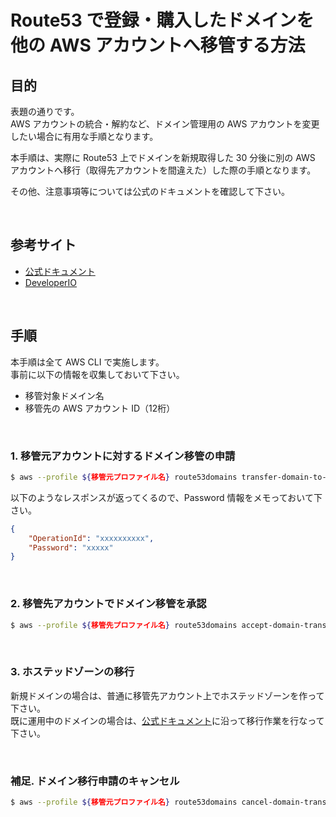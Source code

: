 # Route53 で登録・購入したドメインを他の AWS アカウントへ移管する方法

## 目的

表題の通りです。  
AWS アカウントの統合・解約など、ドメイン管理用の AWS アカウントを変更したい場合に有用な手順となります。

本手順は、実際に Route53 上でドメインを新規取得した 30 分後に別の AWS アカウントへ移行（取得先アカウントを間違えた）した際の手順となります。

その他、注意事項等については公式のドキュメントを確認して下さい。

<br>

## 参考サイト

- [公式ドキュメント](https://docs.aws.amazon.com/ja_jp/Route53/latest/DeveloperGuide/domain-transfer-from-route-53.html)
- [DeveloperIO](https://dev.classmethod.jp/articles/how-to-transfer-route-53-domain-to-another-aws-account/)

<br>

## 手順

本手順は全て AWS CLI で実施します。  
事前に以下の情報を収集しておいて下さい。

- 移管対象ドメイン名
- 移管先の AWS アカウント ID（12桁）

<br>

### 1. 移管元アカウントに対するドメイン移管の申請

```bash
$ aws --profile ${移管元プロファイル名} route53domains transfer-domain-to-another-aws-account --domain-name ${対象ドメイン名} --account-id ${移行先AWSアカウントID} --region us-east-1
```

以下のようなレスポンスが返ってくるので、Password 情報をメモっておいて下さい。

```json
{
    "OperationId": "xxxxxxxxxx",
    "Password": "xxxxx"
}
```

<br>

### 2. 移管先アカウントでドメイン移管を承認

```bash
$ aws --profile ${移管先プロファイル名} route53domains accept-domain-transfer-from-another-aws-account --domain-name ${対象ドメイン名} --password ${上記手順で取得したパスワード} --region us-east-1
```

<br>

### 3. ホステッドゾーンの移行

新規ドメインの場合は、普通に移管先アカウント上でホステッドゾーンを作って下さい。  
既に運用中のドメインの場合は、[公式ドキュメント](https://docs.aws.amazon.com/ja_jp/Route53/latest/DeveloperGuide/hosted-zones-migrating.html)に沿って移行作業を行なって下さい。

<br>

### 補足. ドメイン移行申請のキャンセル

```bash
$ aws --profile ${移管元プロファイル名} route53domains cancel-domain-transfer-to-another-aws-account --domain-name ${対象ドメイン名} --region us-east-1
```